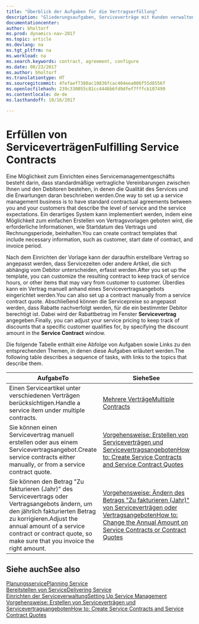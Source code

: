 ```yaml
---
title: "Überblick der Aufgaben für die Vertragserfüllung"
description: "Gliederungsaufgaben, Serviceverträge mit Kunden verwalten."
documentationcenter: 
author: bholtorf
ms.prod: dynamics-nav-2017
ms.topic: article
ms.devlang: na
ms.tgt_pltfrm: na
ms.workload: na
ms.search.keywords: contract, agreement, configure
ms.date: 08/23/2017
ms.author: bholtorf
ms.translationtype: HT
ms.sourcegitcommit: 4fefaef7380ac10836fcac404eea006f55d8556f
ms.openlocfilehash: 239c330055c81cc4446b6fd9dfef7fffcb107499
ms.contentlocale: de-de
ms.lasthandoff: 10/16/2017

---
```

# <a name="fulfilling-service-contracts"></a><span data-ttu-id="f4c9d-103">Erfüllen von Serviceverträgen</span><span class="sxs-lookup"><span data-stu-id="f4c9d-103">Fulfilling Service Contracts</span></span> 
<span data-ttu-id="f4c9d-104">Eine Möglichkeit zum Einrichten eines Servicemanagementgeschäfts besteht darin, dass standardmäßige vertragliche Vereinbarungen zwischen Ihnen und den Debitoren bestehen, in denen die Qualität des Services und die Erwartungen daran beschrieben werden.</span><span class="sxs-lookup"><span data-stu-id="f4c9d-104">One way to set up a service management business is to have standard contractual agreements between you and your customers that describe the level of service and the service expectations.</span></span> <span data-ttu-id="f4c9d-105">Ein derartiges System kann implementiert werden, indem eine Möglichkeit zum einfachen Erstellen von Vertragsvorlagen geboten wird, die erforderliche Informationen, wie Startdatum des Vertrags und Rechnungsperiode, beinhalten.</span><span class="sxs-lookup"><span data-stu-id="f4c9d-105">You can create contract templates that include necessary information, such as customer, start date of contract, and invoice period.</span></span>  
  
<span data-ttu-id="f4c9d-106">Nach dem Einrichten der Vorlage kann der daraufhin erstellbare Vertrag so angepasst werden, dass Servicezeiten oder andere Artikel, die sich abhängig vom Debitor unterscheiden, erfasst werden.</span><span class="sxs-lookup"><span data-stu-id="f4c9d-106">After you set up the template, you can customize the resulting contract to keep track of service hours, or other items that may vary from customer to customer.</span></span> <span data-ttu-id="f4c9d-107">Überdies kann ein Vertrag manuell anhand eines Servicevertragsangebots eingerichtet werden.</span><span class="sxs-lookup"><span data-stu-id="f4c9d-107">You can also set up a contract manually from a service contract quote.</span></span> <span data-ttu-id="f4c9d-108">Abschließend können die Servicepreise so angepasst werden, dass Rabatte nachverfolgt werden, für die ein bestimmter Debitor berechtigt ist. Dabei wird der Rabattbetrag im Fenster **Servicevertrag** angegeben.</span><span class="sxs-lookup"><span data-stu-id="f4c9d-108">Finally, you can adjust your service pricing to keep track of discounts that a specific customer qualifies for, by specifying the discount amount in the **Service Contract** window.</span></span>  

<span data-ttu-id="f4c9d-109">Die folgende Tabelle enthält eine Abfolge von Aufgaben sowie Links zu den entsprechenden Themen, in denen diese Aufgaben erläutert werden.</span><span class="sxs-lookup"><span data-stu-id="f4c9d-109">The following table describes a sequence of tasks, with links to the topics that describe them.</span></span>   
  
|<span data-ttu-id="f4c9d-110">**Aufgabe**</span><span class="sxs-lookup"><span data-stu-id="f4c9d-110">**To**</span></span>|<span data-ttu-id="f4c9d-111">**Siehe**</span><span class="sxs-lookup"><span data-stu-id="f4c9d-111">**See**</span></span>|  
|------------|-------------|  
|<span data-ttu-id="f4c9d-112">Einen Serviceartikel unter verschiedenen Verträgen berücksichtigen.</span><span class="sxs-lookup"><span data-stu-id="f4c9d-112">Handle a service item under multiple contracts.</span></span> | [<span data-ttu-id="f4c9d-113">Mehrere Verträge</span><span class="sxs-lookup"><span data-stu-id="f4c9d-113">Multiple Contracts</span></span>](service-multiple-contracts.md)|  
|<span data-ttu-id="f4c9d-114">Sie können einen Servicevertrag manuell erstellen oder aus einem Servicevertragsangebot.</span><span class="sxs-lookup"><span data-stu-id="f4c9d-114">Create service contracts either manually, or from a service contract quote.</span></span>| [<span data-ttu-id="f4c9d-115">Vorgehensweise: Erstellen von Serviceverträgen und Servicevertragsangeboten</span><span class="sxs-lookup"><span data-stu-id="f4c9d-115">How to: Create Service Contracts and Service Contract Quotes</span></span>](service-how-to-create-service-contracts-and-service-contract-quotes.md)|
|<span data-ttu-id="f4c9d-116">Sie können den Betrag "Zu fakturieren (Jahr)" des Servicevertrags oder Vertragsangebots ändern, um den jährlich fakturierten Betrag zu korrigieren.</span><span class="sxs-lookup"><span data-stu-id="f4c9d-116">Adjust the annual amount of a service contract or contract quote, so make sure that you invoice the right amount.</span></span>|[<span data-ttu-id="f4c9d-117">Vorgehensweise: Ändern des Betrags "Zu fakturieren (Jahr)" von Serviceverträgen oder Vertragsangeboten</span><span class="sxs-lookup"><span data-stu-id="f4c9d-117">How to: Change the Annual Amount on Service Contracts or Contract Quotes</span></span>](service-how-to-change-the-annual-amount-on-service-contracts-or-contract-quotes.md)|

## <a name="see-also"></a><span data-ttu-id="f4c9d-118">Siehe auch</span><span class="sxs-lookup"><span data-stu-id="f4c9d-118">See also</span></span>
[<span data-ttu-id="f4c9d-119">Planungsservice</span><span class="sxs-lookup"><span data-stu-id="f4c9d-119">Planning Service</span></span>](service-plan-service.md)  
[<span data-ttu-id="f4c9d-120">Bereitstellen von Service</span><span class="sxs-lookup"><span data-stu-id="f4c9d-120">Delivering Service</span></span>](service-deliver-service.md)  
[<span data-ttu-id="f4c9d-121">Einrichten der Serviceverwaltung</span><span class="sxs-lookup"><span data-stu-id="f4c9d-121">Setting Up Service Management</span></span>](service-setup-service.md)  
[<span data-ttu-id="f4c9d-122">Vorgehensweise: Erstellen von Serviceverträgen und Servicevertragsangeboten</span><span class="sxs-lookup"><span data-stu-id="f4c9d-122">How to: Create Service Contracts and Service Contract Quotes</span></span>](service-how-to-create-service-contracts-and-service-contract-quotes.md)  

